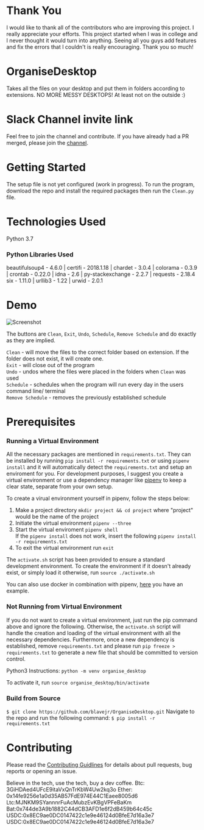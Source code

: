 # Thank You

I would like to thank all of the contributors who are improving this project. I really appreciate your efforts. This project started when I was in college and I never thought it would turn into anything. Seeing all you guys add features and fix the errors that I couldn't is really encouraging. Thank you so much!

# OrganiseDesktop

Takes all the files on your desktop and put them in folders according to extensions. NO MORE MESSY DESKTOPS!
At least not on the outside :)

# Slack Channel invite link

Feel free to join the channel and contribute. If you have already had a PR merged, please join the [channel](https://join.slack.com/t/organisedesktop/shared_invite/enQtMzA2NTI2MTI0MzY4LWRlOWRjOGM0YTJmYjFiZGU3ZTUzM2M0MTA2N2U3MzljMmFhNGIyODlmZDg2N2E1Y2EwOWFiZjcxMzYzYjcyMTk).

# Getting Started

The setup file is not yet configured (work in progress). To run the program, download
the repo and install the required packages then run the `Clean.py` file.

# Technologies Used
Python 3.7  

### Python Libraries Used   ###
beautifulsoup4 - 4.6.0 | certifi - 2018.1.18 | chardet - 3.0.4 | colorama - 0.3.9 | crontab - 0.22.0 |   idna - 2.6 | py-stackexchange - 2.2.7 | requests - 2.18.4  
six - 1.11.0 | urllib3 - 1.22 | urwid - 2.0.1  

# Demo
![Screenshot](demo1.png)

The buttons are `Clean`, `Exit`, `Undo`, `Schedule`, `Remove Schedule` and do exactly as they are implied.

`Clean` - will move the files to the correct folder based on extension. If the folder does not exist, it will create one.  
`Exit` - will close out of the program  
`Undo` - undos where the files were placed in the folders when `Clean`  was used  
`Schedule` - schedules when the program will run every day in the users command line/ terminal  
`Remove Schedule` - removes the previously established schedule

# Prerequisites
### Running a Virtual Environment ###
All the necessary packages are mentioned in `requirements.txt`. They can be installed by running `pip install -r requirements.txt` or using ``pipenv install`` and it will automatically detect the `requirements.txt` and setup an enviroment for you. For development purposes, I suggest you create a
virtual environment or use a dependency manager like [pipenv](https://github.com/pypa/pipenv) to keep a clear state, separate from your own setup.    

To create a virual environment yourself in pipenv, follow the steps below:  
1. Make a project directory `mkdir project && cd project` where "project" would be the name of the project
2. Initiate the virtual environment `pipenv --three`
3. Start the virtual enviroment `pipenv shell`  
If the `pipenv install` does not work, insert the following `pipenv install -r requirements.txt`  
4. To exit the virtual environment run `exit`

The `activate.sh` script has been provided to ensure a standard development environment. To create the environment if it doesn't already exist, or simply load it otherwise, run `source ./activate.sh`

You can also use docker in combination with pipenv, [here](https://github.com/dfederschmidt/docker-pipenv-sample) you have an example.
### Not Running from Virtual Environment ###
If you do not want to create a virtual environment, just run the pip command above and ignore the following. Otherwise, the `activate.sh` script will handle the creation and loading of the virtual environment with all the necessary dependencies. Furthermore, once a new dependency is established, remove `requirements.txt` and please run `pip freeze > requirements.txt` to generate a new file that should be committed to version control.

Python3 Instructions:
`python -m venv organise_desktop`

To activate it, run `source organise_desktop/bin/activate`

### Build from Source

`$ git clone https://github.com/blavejr/OrganiseDesktop.git`
Navigate to the repo and run the following command:
`$ pip install -r requirements.txt`

# Contributing
Please read the [Contributing Guidlines](https://github.com/blavejr/OrganiseDesktop/blob/master/CONTRIBUTING.md) for details about pull requests, bug reports or opening an issue.

Believe in the tech, use the tech, buy a dev coffee.
Btc: 3GiHDAed4UFcE9itaVxQnTrKbW4Uw2kq3o
Ether: 0x14fe9256e1a0d35AB57FdE974E44C1Eaee8005d6
Ltc:MJNKM9SYannnrFuAcMubzEvKBgVPFeBaKm
Bat:0x744de3A9b1882C44dCB3AFD1e6f2dB459b64c45c
USDC:0x8EC9ae0DC0147422c1e9e46124d0BfeE7d16a3e7 
USDC:0x8EC9ae0DC0147422c1e9e46124d0BfeE7d16a3e7

